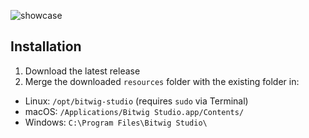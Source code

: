 ![showcase](https://github.com/user-attachments/assets/a9e8ee90-c8dc-46cd-8749-d23a6d915ec4)

## Installation

1. Download the latest release
2. Merge the downloaded `resources` folder with the existing folder in:

- Linux: `/opt/bitwig-studio` (requires `sudo` via Terminal)
- macOS: `/Applications/Bitwig Studio.app/Contents/`
- Windows: `C:\Program Files\Bitwig Studio\`
